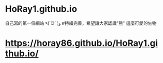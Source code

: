 # HoRay1.github.io
自己寫的第一個網站 ٩(ˊᗜˋ )و
#持續完善，希望讓大家認識"熊" 這麼可愛的生物

# https://horay86.github.io/HoRay1.github.io/
